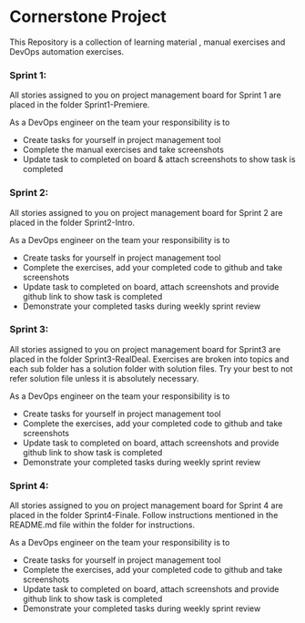 # Cornerstone Project

This Repository is a collection of learning material , manual exercises and DevOps automation exercises.

### Sprint 1:
All stories assigned to you on project management board for Sprint 1 are placed in the folder Sprint1-Premiere. 

As a DevOps engineer on the team your responsibility is to 
- Create tasks for yourself in project management tool
- Complete the manual exercises and take screenshots
- Update task to completed on board & attach screenshots to show task is completed

### Sprint 2:
All stories assigned to you on project management board for Sprint 2 are placed in the folder Sprint2-Intro. 

As a DevOps engineer on the team your responsibility is to 
- Create tasks for yourself in project management tool
- Complete the exercises, add your completed code to github and take screenshots
- Update task to completed on board, attach screenshots and provide github link to show task is completed
- Demonstrate your completed tasks during weekly sprint review

### Sprint 3:
All stories assigned to you on project management board for Sprint3 are placed in the folder Sprint3-RealDeal. Exercises are broken into topics and each sub folder has a solution folder with solution files. Try your best to not refer solution file unless it is absolutely necessary.

 As a DevOps engineer on the team your responsibility is to 
- Create tasks for yourself in project management tool
- Complete the exercises, add your completed code to github and take screenshots
- Update task to completed on board, attach screenshots and provide github link to show task is completed
- Demonstrate your completed tasks during weekly sprint review

### Sprint 4:
All stories assigned to you on project management board for Sprint 4 are placed in the folder Sprint4-Finale. Follow instructions mentioned in the README.md file within the folder for instructions. 

As a DevOps engineer on the team your responsibility is to 
- Create tasks for yourself in project management tool
- Complete the exercises, add your completed code to github and take screenshots
- Update task to completed on board, attach screenshots and provide github link to show task is completed
- Demonstrate your completed tasks during weekly sprint review
